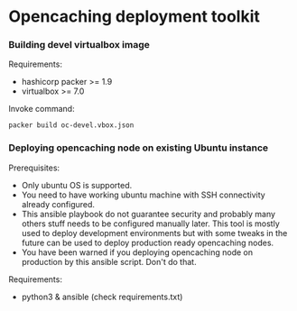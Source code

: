 # Opencaching deployment toolkit

### Building devel virtualbox image
Requirements:
* hashicorp packer >= 1.9
* virtualbox >= 7.0

Invoke command:
```
packer build oc-devel.vbox.json
```

### Deploying opencaching node on existing Ubuntu instance
Prerequisites:
* Only ubuntu OS is supported.
* You need to have working ubuntu machine with SSH connectivity already configured.
* This ansible playbook do not guarantee security and probably many others stuff needs to be configured manually later.
This tool is mostly used to deploy development environments but with some tweaks in the future can be used to deploy production ready opencaching nodes.
* You have been warned if you deploying opencaching node on production by this ansible script. Don't do that.

Requirements:
* python3 & ansible (check requirements.txt)
